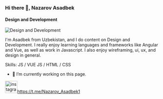 ### Hi there 👋, Nazarov Asadbek
#### Design and Development
![Design and Development](https://arturssmirnovs.github.io/github-profile-readme-generator/images/banner.png)

I'm Asadbek from Uzbekistan, and I do content on Design and Development. I really enjoy learning languages and frameworks like Angular and Vue, as well as work in Javascript. I also enjoy wireframing, ui, ux, and design in general.

Skills: JS  / VUE JS / HTML / CSS

- 🔭 I’m currently working on this page. 

<img src='https://cdn.jsdelivr.net/npm/simple-icons@3.0.1/icons/telegram.svg' alt='instagram' height='40' style='color: "white"; background: "red";'>https://t.me/Nazarov_Asadbek1
